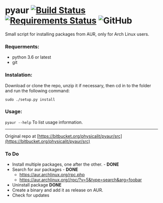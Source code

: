 # pyaur [![Build Status](https://travis-ci.org/physicalit/pyaur.svg?branch=master)](https://travis-ci.org/physicalit/pyaur) [![Requirements Status](https://requires.io/github/physicalit/pyaur/requirements.svg?branch=master)](https://requires.io/github/physicalit/pyaur/requirements/?branch=master) ![GitHub](https://img.shields.io/github/license/physicalit/pyaur.svg)
Small script for installing packages from AUR, only for Arch Linux users.

### Requerments:

  - python 3.6 or latest
  - git

### Instalation:

Download or clone the repo, unzip it if necessary, then cd in to the folder and run the following command:

    sudo ./setup.py install

### Usage:

`pyaur --help` To list usage information.

---

Original repo at [https://bitbucket.org/physicalit/pyaur/src](https://bitbucket.org/physicalit/pyaur/src)

### To Do

 * Install multiple packages, one after the other. - **DONE**
 * Search for aur packages - **DONE**
    * https://aur.archlinux.org/rpc.php
    * https://aur.archlinux.org//rpc/?v=5&type=search&arg=foobar
 * Uninstall package **DONE**
 * Create a binary and add it as release on AUR.
 * Check for updates
 

